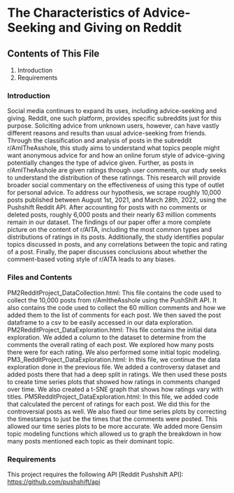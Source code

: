 # The Characteristics of Advice-Seeking and Giving on Reddit

## Contents of This File
1. Introduction
2. Requirements

### Introduction
Social media continues to expand its uses, including advice-seeking and giving. Reddit, one such platform, provides specific subreddits just for this purpose. Soliciting advice from unknown users, however, can have vastly different reasons and results than usual advice-seeking from friends. Through the classification and analysis of posts in the subreddit r/AmITheAsshole, this study aims to understand what topics people might want anonymous advice for and how an online forum style of advice-giving potentially changes the type of advice given. Further, as posts in r/AmITheAsshole are given ratings through user comments, our study seeks to understand the distribution of these ratinngs. This research will provide broader social commentary on the effectiveness of using this type of outlet for personal advice. To address our hypothesis, we scrape roughly 10,000 posts published between August 1st, 2021, and March 28th, 2022, using the Pushshift Reddit API. After accounting for posts with no comments or deleted posts, roughly 6,000 posts and their nearly 63 million comments remain in our dataset. The findings of our paper offer a more complete picture on the content of r/AITA, including the most common types and distributions of ratings in its posts. Additionally, the study identifies popular topics discussed in posts, and any correlations between the topic and rating of a post. Finally, the paper discusses conclusions about whether the comment-based voting style of r/AITA leads to any biases.

### Files and Contents
PM2RedditProject_DataCollection.html: This file contains the code used to collect the 10,000 posts from r/AmItheAsshole using the PushShift API. It also contains the code used to collect the 60 million comments and how we added them to the list of comments for each post. We then saved the post dataframe to a csv to be easily accessed in our data exploration.
PM2RedditProject_DataExploration.html: This file contains the initial data exploration. We added a column to the dataset to determine from the comments the overall rating of each post. We explored how many posts there were for each rating. We also performed some initial topic modeling.
PM3_RedditProject_DataExploration.html: In this file, we continue the data exploration done in the previous file. We added a controversy dataset and added posts there that had a deep split in ratings. We then used these posts to create time series plots that showed how ratings in comments changed over time. We also created a t-SNE graph that shows how ratings vary with titles.
PM5RedditProject_DataExploration.html: In this file, we added code that calculated the percent of ratings for each post. We did this for the controversial posts as well. We also fixed our time series plots by correcting the timestamps to just be the times that the comments were posted. This allowed our time series plots to be more accurate. We added more Gensim topic modeling functions which allowed us to graph the breakdown in how many posts mentioned each topic as their dominant topic.

### Requirements
This project requires the following API
[Reddit Pushshift API]: https://github.com/pushshift/api

